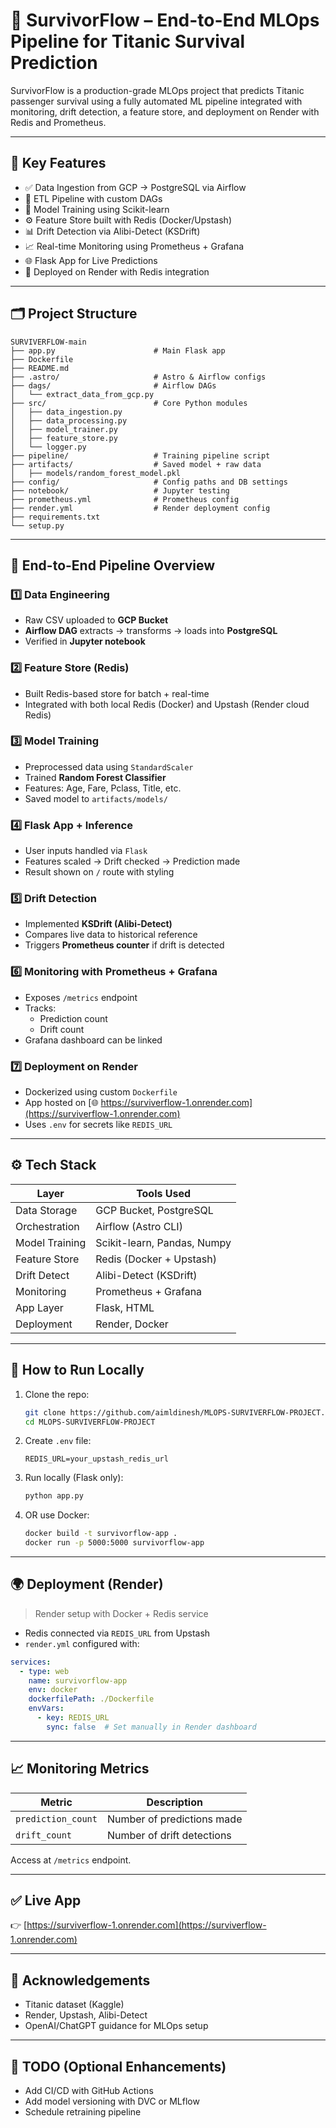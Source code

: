 # 🚀 SurvivorFlow – End-to-End MLOps Pipeline for Titanic Survival Prediction

SurvivorFlow is a production-grade MLOps project that predicts Titanic passenger survival using a fully automated ML pipeline integrated with monitoring, drift detection, a feature store, and deployment on Render with Redis and Prometheus.

---

## 📌 Key Features

- ✅ Data Ingestion from GCP → PostgreSQL via Airflow
- 🔧 ETL Pipeline with custom DAGs
- 🧠 Model Training using Scikit-learn
- ⚙️ Feature Store built with Redis (Docker/Upstash)
- 📊 Drift Detection via Alibi-Detect (KSDrift)
- 📈 Real-time Monitoring using Prometheus + Grafana
- 🌐 Flask App for Live Predictions
- 🚀 Deployed on Render with Redis integration

---

## 🗂️ Project Structure

```
SURVIVERFLOW-main
├── app.py                      # Main Flask app
├── Dockerfile
├── README.md
├── .astro/                     # Astro & Airflow configs
├── dags/                       # Airflow DAGs
│   └── extract_data_from_gcp.py
├── src/                        # Core Python modules
│   ├── data_ingestion.py
│   ├── data_processing.py
│   ├── model_trainer.py
│   ├── feature_store.py
│   └── logger.py
├── pipeline/                   # Training pipeline script
├── artifacts/                  # Saved model + raw data
│   ├── models/random_forest_model.pkl
├── config/                     # Config paths and DB settings
├── notebook/                   # Jupyter testing
├── prometheus.yml              # Prometheus config
├── render.yml                  # Render deployment config
├── requirements.txt
└── setup.py
```

---

## 🔄 End-to-End Pipeline Overview

### 1️⃣ **Data Engineering**
- Raw CSV uploaded to **GCP Bucket**
- **Airflow DAG** extracts → transforms → loads into **PostgreSQL**
- Verified in **Jupyter notebook**

### 2️⃣ **Feature Store (Redis)**
- Built Redis-based store for batch + real-time
- Integrated with both local Redis (Docker) and Upstash (Render cloud Redis)

### 3️⃣ **Model Training**
- Preprocessed data using `StandardScaler`
- Trained **Random Forest Classifier**
- Features: Age, Fare, Pclass, Title, etc.
- Saved model to `artifacts/models/`

### 4️⃣ **Flask App + Inference**
- User inputs handled via `Flask`
- Features scaled → Drift checked → Prediction made
- Result shown on `/` route with styling

### 5️⃣ **Drift Detection**
- Implemented **KSDrift (Alibi-Detect)**
- Compares live data to historical reference
- Triggers **Prometheus counter** if drift is detected

### 6️⃣ **Monitoring with Prometheus + Grafana**
- Exposes `/metrics` endpoint
- Tracks:
  - Prediction count
  - Drift count
- Grafana dashboard can be linked

### 7️⃣ **Deployment on Render**
- Dockerized using custom `Dockerfile`
- App hosted on [🌐 https://surviverflow-1.onrender.com](https://surviverflow-1.onrender.com)
- Uses `.env` for secrets like `REDIS_URL`

---

## ⚙️ Tech Stack

| Layer          | Tools Used                              |
|----------------|------------------------------------------|
| Data Storage   | GCP Bucket, PostgreSQL                   |
| Orchestration  | Airflow (Astro CLI)                      |
| Model Training | Scikit-learn, Pandas, Numpy              |
| Feature Store  | Redis (Docker + Upstash)                 |
| Drift Detect   | Alibi-Detect (KSDrift)                   |
| Monitoring     | Prometheus + Grafana                     |
| App Layer      | Flask, HTML                              |
| Deployment     | Render, Docker                           |

---

## 🔧 How to Run Locally

1. Clone the repo:
   ```bash
   git clone https://github.com/aimldinesh/MLOPS-SURVIVERFLOW-PROJECT.git
   cd MLOPS-SURVIVERFLOW-PROJECT
   ```

2. Create `.env` file:
   ```
   REDIS_URL=your_upstash_redis_url
   ```

3. Run locally (Flask only):
   ```bash
   python app.py
   ```

4. OR use Docker:
   ```bash
   docker build -t survivorflow-app .
   docker run -p 5000:5000 survivorflow-app
   ```

---

## 🌍 Deployment (Render)

> Render setup with Docker + Redis service

- Redis connected via `REDIS_URL` from Upstash
- `render.yml` configured with:
```yaml
services:
  - type: web
    name: survivorflow-app
    env: docker
    dockerfilePath: ./Dockerfile
    envVars:
      - key: REDIS_URL
        sync: false  # Set manually in Render dashboard
```

---

## 📈 Monitoring Metrics

| Metric            | Description                        |
|-------------------|------------------------------------|
| `prediction_count`| Number of predictions made         |
| `drift_count`     | Number of drift detections         |

Access at `/metrics` endpoint.

---

## ✅ Live App

👉 [https://surviverflow-1.onrender.com](https://surviverflow-1.onrender.com)

---

## 📣 Acknowledgements

- Titanic dataset (Kaggle)
- Render, Upstash, Alibi-Detect
- OpenAI/ChatGPT guidance for MLOps setup

---

## 📌 TODO (Optional Enhancements)

- Add CI/CD with GitHub Actions
- Add model versioning with DVC or MLflow
- Schedule retraining pipeline
